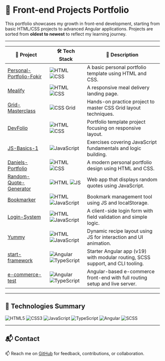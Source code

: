 # 🚀 Front-end Projects Portfolio

This portfolio showcases my growth in front-end development, starting from basic HTML/CSS projects to advanced Angular applications. Projects are sorted from **oldest to newest** to reflect my learning journey.

---

| 🧩 Project | 🛠️ Tech Stack | 📄 Description |
|-----------|---------------|----------------|
| [Personal-Portfolio-Fokir](https://github.com/polahano/Personal-Portfolio-Fokir) | ![HTML](https://img.shields.io/badge/HTML5-E34F26?style=flat-square&logo=html5&logoColor=white) ![CSS](https://img.shields.io/badge/CSS3-1572B6?style=flat-square&logo=css3&logoColor=white) | A basic personal portfolio template using HTML and CSS. |
| [Mealify](https://github.com/polahano/Mealify) | ![HTML](https://img.shields.io/badge/HTML5-E34F26?style=flat-square&logo=html5&logoColor=white) ![CSS](https://img.shields.io/badge/CSS3-1572B6?style=flat-square&logo=css3&logoColor=white) | A responsive meal delivery landing page. |
| [Grid-Masterclass](https://github.com/polahano/Grid-Masterclass) | ![CSS Grid](https://img.shields.io/badge/CSS%20Grid-264de4?style=flat-square&logo=css3&logoColor=white) | Hands-on practice project to master CSS Grid layout techniques. |
| [DevFolio](https://github.com/polahano/DevFolio) | ![HTML](https://img.shields.io/badge/HTML-E34F26?style=flat-square&logo=html5&logoColor=white) ![CSS](https://img.shields.io/badge/CSS-1572B6?style=flat-square&logo=css3&logoColor=white) | Portfolio template project focusing on responsive layout. |
| [JS-Basics-1](https://github.com/polahano/JS-Basics-1) | ![JavaScript](https://img.shields.io/badge/JavaScript-F7DF1E?style=flat-square&logo=javascript&logoColor=black) | Exercises covering JavaScript fundamentals and logic building. |
| [Daniels-Portfolio](https://github.com/polahano/Daniels-Portfolio) | ![HTML](https://img.shields.io/badge/HTML-E34F26?style=flat-square&logo=html5&logoColor=white) ![CSS](https://img.shields.io/badge/CSS-1572B6?style=flat-square&logo=css3&logoColor=white) | A modern personal portfolio design using HTML and CSS. |
| [Random-Quote-Generator](https://github.com/polahano/Random-Quote-Generator) | ![HTML](https://img.shields.io/badge/HTML-E34F26?style=flat-square&logo=html5&logoColor=white) ![JS](https://img.shields.io/badge/JavaScript-F7DF1E?style=flat-square&logo=javascript&logoColor=black) | Web app that displays random quotes using JavaScript. |
| [Bookmarker](https://github.com/polahano/Bookmarker) | ![HTML](https://img.shields.io/badge/HTML-E34F26?style=flat-square&logo=html5&logoColor=white) ![JavaScript](https://img.shields.io/badge/JavaScript-F7DF1E?style=flat-square&logo=javascript&logoColor=black) | Bookmark management tool using JS and localStorage. |
| [Login-System](https://github.com/polahano/Login-System) | ![HTML](https://img.shields.io/badge/HTML-E34F26?style=flat-square&logo=html5&logoColor=white) ![JavaScript](https://img.shields.io/badge/JavaScript-F7DF1E?style=flat-square&logo=javascript&logoColor=black) | A client-side login form with field validation and simple logic. |
| [Yummy](https://github.com/polahano/Yummy) | ![HTML](https://img.shields.io/badge/HTML-E34F26?style=flat-square&logo=html5&logoColor=white) ![JavaScript](https://img.shields.io/badge/JavaScript-F7DF1E?style=flat-square&logo=javascript&logoColor=black) | Dynamic recipe layout using JS for interaction and UI animation. |
| [start-framework](https://github.com/polahano/start-framework) | ![Angular](https://img.shields.io/badge/Angular-DD0031?style=flat-square&logo=angular&logoColor=white) ![TypeScript](https://img.shields.io/badge/TypeScript-007ACC?style=flat-square&logo=typescript&logoColor=white) | Starter Angular app (v19) with modular routing, SCSS support, and CLI tooling. |
| [e-commerce-test](https://github.com/polahano/e-commerce-test) | ![Angular](https://img.shields.io/badge/Angular-DD0031?style=flat-square&logo=angular&logoColor=white) ![TypeScript](https://img.shields.io/badge/TypeScript-007ACC?style=flat-square&logo=typescript&logoColor=white) | Angular-based e-commerce front-end with full routing setup and live server. |

---

## 🧰 Technologies Summary

![HTML5](https://img.shields.io/badge/HTML5-E34F26?style=flat-square&logo=html5&logoColor=white)
![CSS3](https://img.shields.io/badge/CSS3-1572B6?style=flat-square&logo=css3&logoColor=white)
![JavaScript](https://img.shields.io/badge/JavaScript-F7DF1E?style=flat-square&logo=javascript&logoColor=black)
![TypeScript](https://img.shields.io/badge/TypeScript-007ACC?style=flat-square&logo=typescript&logoColor=white)
![Angular](https://img.shields.io/badge/Angular-DD0031?style=flat-square&logo=angular&logoColor=white)
![SCSS](https://img.shields.io/badge/SCSS-CC6699?style=flat-square&logo=sass&logoColor=white)

---

## 📬 Contact

📫 Reach me on [GitHub](https://github.com/polahano) for feedback, contributions, or collaboration.
